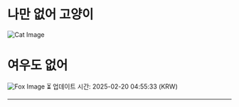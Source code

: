 
# 나만 없어 고양이

![Cat Image](https://cdn2.thecatapi.com/images/b8v.jpg)

# 여우도 없어
![Fox Image](https://randomfox.ca/images/47.jpg)
⏳ 업데이트 시간: 2025-02-20 04:55:33 (KRW)

---
